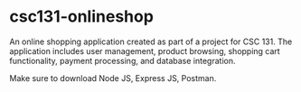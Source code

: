 # csc131-onlineshop

An online shopping application created as part of a project for CSC 131. The application includes user management, product browsing, shopping cart functionality, payment processing, and database integration.

Make sure to download Node JS, Express JS, Postman.
